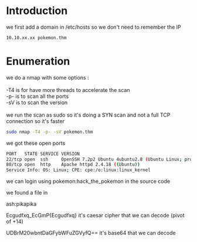 # Introduction

we first add a domain in /etc/hosts so we don't need to remember the IP
```bash
10.10.xx.xx pokemon.thm
```

# Enumeration

we do a nmap with some options :\
\
-T4 is for have more threads to accelerate the scan\
-p- is to scan all the ports\
-sV is to scan the version\
\
we run the scan as sudo so it's doing a SYN scan and not a full TCP connection so it's faster

```bash
sudo nmap -T4 -p- -sV pokemon.thm
```

we got these open ports
```bash
PORT   STATE SERVICE VERSION
22/tcp open  ssh     OpenSSH 7.2p2 Ubuntu 4ubuntu2.8 (Ubuntu Linux; protocol 2.0)
80/tcp open  http    Apache httpd 2.4.18 ((Ubuntu))
Service Info: OS: Linux; CPE: cpe:/o:linux:linux_kernel
```

we can login using pokemon:hack_the_pokemon in the source code


we found a file in 

ash:pikapika


Ecgudfxq_EcGmP{Ecgudfxq}
it's caesar cipher that we can decode (pivot of +14)

UDBrM20wbntDaGFybWFuZGVyfQ==
it's base64 that we can decode
